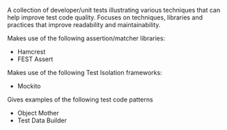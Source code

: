 A collection of developer/unit tests illustrating various techniques that can help improve test code quality.
Focuses on techniques, libraries and practices that improve readability and maintainability.

Makes use of the following assertion/matcher libraries:
- Hamcrest
- FEST Assert

Makes use of the following Test Isolation frameworks:
- Mockito

Gives examples of the following test code patterns
- Object Mother
- Test Data Builder
